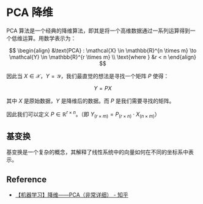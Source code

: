 # PCA 降维

PCA 算法是一个经典的降维算法，即其是将一个高维数据通过一系列运算得到一个低维运算。用数学表示为：

$$
\begin{align}
&\text{PCA} : \mathcal{X} \in \mathbb{R}^{n \times m} \to \mathcal{Y} \in \mathbb{R}^{r \times m}
\\
\text{where } &r < n
\end{align}
$$


因此当 $X \in \mathcal{X}$，$Y = \mathcal{Y}$，我们最直觉的想法是寻找一个矩阵 $P$ 使得：

$$
Y = P X
$$

其中 $X$ 是原始数据，$Y$ 是降维后的数据。而 $P$ 是我们需要寻找的矩阵。

因此我们可以定义 $P \in \mathbb{R}^{r \times n}$。（即 $Y_{(r \times m)} = P_{(r\times n)} \cdot X_{(n\times m)}$）

## 基变换

基变换是一个复杂的概念，其解释了线性系统中的向量如何在不同的坐标系中表示。

## Reference

- [【机器学习】降维——PCA（非常详细） - 知乎](https://zhuanlan.zhihu.com/p/77151308)
